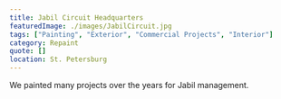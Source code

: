 ```yaml
---
title: Jabil Circuit Headquarters
featuredImage: ./images/JabilCircuit.jpg
tags: ["Painting", "Exterior", "Commercial Projects", "Interior"]
category: Repaint
quote: []
location: St. Petersburg
---
```


We painted many projects over the years for Jabil management.
